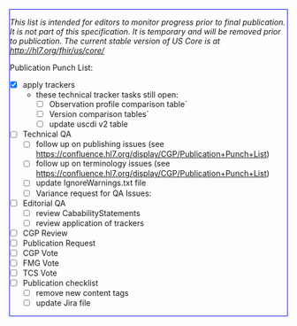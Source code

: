 <div class="bg-info" style="border:1px solid blue;" markdown="1">

*This list is intended for editors to monitor progress prior to final publication.  It is not part of this specification.  It is temporary and will be removed prior to publication. The current stable version of US Core is at http://hl7.org/fhir/us/core/*

Publication Punch List:

- [X] apply trackers
  - these technical tracker tasks still open:
     - [ ] Observation profile comparison table`
     - [ ] Version comparison tables`
     - [ ] update uscdi v2 table
- [ ] Technical QA
  - [ ] follow up on publishing issues (see https://confluence.hl7.org/display/CGP/Publication+Punch+List)
  - [ ] follow up on terminology issues  (see https://confluence.hl7.org/display/CGP/Publication+Punch+List)
  - [ ] update IgnoreWarnings.txt file
  - [ ] Variance request for QA Issues:
- [ ] Editorial QA
  - [ ] review CababilityStatements
  - [ ] review application of trackers
- [ ] CGP Review
- [ ] Publication Request
- [ ] CGP Vote
- [ ] FMG Vote
- [ ] TCS Vote
- [ ] Publication checklist
  - [ ] remove new content tags
  - [ ] update Jira file
</div><!-- new-content -->


<!--
trackers list:

finish 36052
index page
versions pages
requirements vs guidance pages
dstu2 - r4 comparson table.
-->

